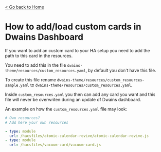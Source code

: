 [< Go back to Home](../index.md)

# How to add/load custom cards in Dwains Dashboard

If you want to add an custom card to your HA setup you need to add the path to this card in the resources.

You need to add this in the file `dwains-theme/resources/custom_resources.yaml`, by default you don't have this file.

To create this file rename `dwains-theme/resources/custom_resources-sample.yaml` to `dwains-theme/resources/custom_resources.yaml`.

Inside `custom_resources.yaml` you then can add any card you want and this file will never be overwriten during an update of Dwains dashboard.

An example on how the `custom_resources.yaml` file may look:
```yaml
# Own resources?
# Add here your own resources

- type: module
  url: /hacsfiles/atomic-calendar-revive/atomic-calendar-revive.js
- type: module
  url: /hacsfiles/vacuum-card/vacuum-card.js
```
